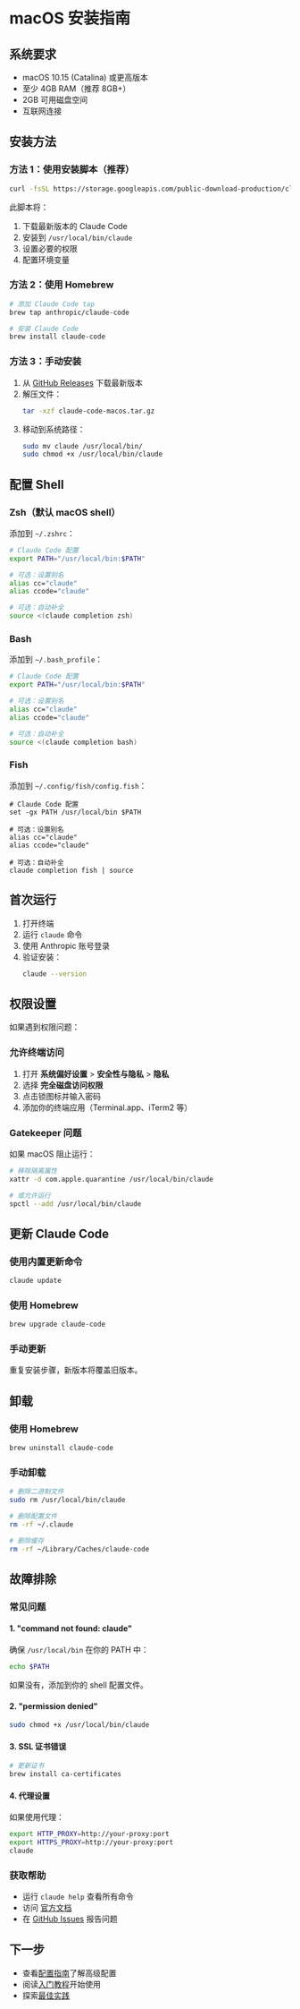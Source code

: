 # macOS 安装指南

## 系统要求

- macOS 10.15 (Catalina) 或更高版本
- 至少 4GB RAM（推荐 8GB+）
- 2GB 可用磁盘空间
- 互联网连接

## 安装方法

### 方法 1：使用安装脚本（推荐）

```bash
curl -fsSL https://storage.googleapis.com/public-download-production/claude-public/install.sh | sh
```

此脚本将：
1. 下载最新版本的 Claude Code
2. 安装到 `/usr/local/bin/claude`
3. 设置必要的权限
4. 配置环境变量

### 方法 2：使用 Homebrew

```bash
# 添加 Claude Code tap
brew tap anthropic/claude-code

# 安装 Claude Code
brew install claude-code
```

### 方法 3：手动安装

1. 从 [GitHub Releases](https://github.com/anthropics/claude-code/releases) 下载最新版本
2. 解压文件：
   ```bash
   tar -xzf claude-code-macos.tar.gz
   ```
3. 移动到系统路径：
   ```bash
   sudo mv claude /usr/local/bin/
   sudo chmod +x /usr/local/bin/claude
   ```

## 配置 Shell

### Zsh（默认 macOS shell）

添加到 `~/.zshrc`：

```bash
# Claude Code 配置
export PATH="/usr/local/bin:$PATH"

# 可选：设置别名
alias cc="claude"
alias ccode="claude"

# 可选：自动补全
source <(claude completion zsh)
```

### Bash

添加到 `~/.bash_profile`：

```bash
# Claude Code 配置
export PATH="/usr/local/bin:$PATH"

# 可选：设置别名
alias cc="claude"
alias ccode="claude"

# 可选：自动补全
source <(claude completion bash)
```

### Fish

添加到 `~/.config/fish/config.fish`：

```fish
# Claude Code 配置
set -gx PATH /usr/local/bin $PATH

# 可选：设置别名
alias cc="claude"
alias ccode="claude"

# 可选：自动补全
claude completion fish | source
```

## 首次运行

1. 打开终端
2. 运行 `claude` 命令
3. 使用 Anthropic 账号登录
4. 验证安装：
   ```bash
   claude --version
   ```

## 权限设置

如果遇到权限问题：

### 允许终端访问

1. 打开 **系统偏好设置** > **安全性与隐私** > **隐私**
2. 选择 **完全磁盘访问权限**
3. 点击锁图标并输入密码
4. 添加你的终端应用（Terminal.app、iTerm2 等）

### Gatekeeper 问题

如果 macOS 阻止运行：

```bash
# 移除隔离属性
xattr -d com.apple.quarantine /usr/local/bin/claude

# 或允许运行
spctl --add /usr/local/bin/claude
```

## 更新 Claude Code

### 使用内置更新命令

```bash
claude update
```

### 使用 Homebrew

```bash
brew upgrade claude-code
```

### 手动更新

重复安装步骤，新版本将覆盖旧版本。

## 卸载

### 使用 Homebrew

```bash
brew uninstall claude-code
```

### 手动卸载

```bash
# 删除二进制文件
sudo rm /usr/local/bin/claude

# 删除配置文件
rm -rf ~/.claude

# 删除缓存
rm -rf ~/Library/Caches/claude-code
```

## 故障排除

### 常见问题

#### 1. "command not found: claude"

确保 `/usr/local/bin` 在你的 PATH 中：

```bash
echo $PATH
```

如果没有，添加到你的 shell 配置文件。

#### 2. "permission denied"

```bash
sudo chmod +x /usr/local/bin/claude
```

#### 3. SSL 证书错误

```bash
# 更新证书
brew install ca-certificates
```

#### 4. 代理设置

如果使用代理：

```bash
export HTTP_PROXY=http://your-proxy:port
export HTTPS_PROXY=http://your-proxy:port
claude
```

### 获取帮助

- 运行 `claude help` 查看所有命令
- 访问 [官方文档](https://docs.anthropic.com/claude-code)
- 在 [GitHub Issues](https://github.com/anthropics/claude-code/issues) 报告问题

## 下一步

- 查看[配置指南](configuration.md)了解高级配置
- 阅读[入门教程](../getting-started/first-session.md)开始使用
- 探索[最佳实践](../../README.md#-最佳实践)